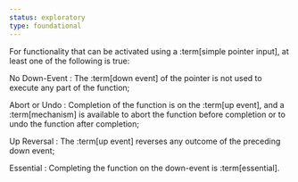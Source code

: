 ```yaml
---
status: exploratory
type: foundational
---
```


For functionality that can be activated using a :term[simple pointer input], at least one of the following is true:

No Down-Event
: The :term[down event] of the pointer is not used to execute any part of the function;

Abort or Undo
: Completion of the function is on the :term[up event], and a :term[mechanism] is available to abort the function before completion or to undo the function after completion;

Up Reversal
: The :term[up event] reverses any outcome of the preceding down event;

Essential
: Completing the function on the down-event is :term[essential].